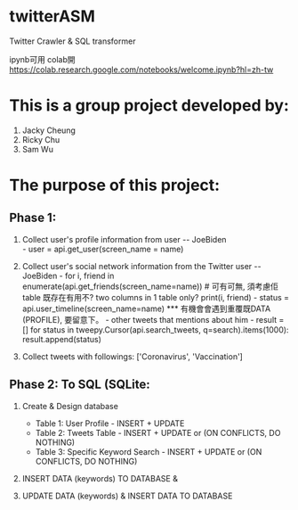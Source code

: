 # twitterASM
Twitter Crawler & SQL transformer 

ipynb可用 colab開  https://colab.research.google.com/notebooks/welcome.ipynb?hl=zh-tw
# This is a group project developed by:
  1. Jacky Cheung
  2. Ricky Chu
  3. Sam Wu

# The purpose of this project:

## Phase 1:
  1. Collect user's profile information from user -- JoeBiden   
            - user = api.get_user(screen_name = name)  
            
  2. Collect user's social network information from the Twitter user -- JoeBiden
            - for i, friend in enumerate(api.get_friends(screen_name=name)) # 可有可無, 須考慮佢table 既存在有用不?  two columns in 1  table only?
                print(i, friend)
            - status = api.user_timeline(screen_name=name)  *** 有機會會遇到重覆既DATA (PROFILE), 要留意下。
            - other tweets that mentions about him
            - result = []
              for status in tweepy.Cursor(api.search_tweets, q=search).items(1000):
                   result.append(status)
                   
  3. Collect tweets with followings: ['Coronavirus', 'Vaccination']


## Phase 2: To SQL (SQLite: 
  1. Create & Design database
      - Table 1: User Profile                         - INSERT + UPDATE
      - Table 2: Tweets Table                         - INSERT + UPDATE or (ON CONFLICTS, DO NOTHING)
      - Table 3: Specific Keyword Search              - INSERT + UPDATE or (ON CONFLICTS, DO NOTHING)
     
  3. INSERT DATA (keywords)  TO DATABASE &
  4. UPDATE DATA (keywords) & INSERT DATA TO DATABASE
